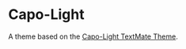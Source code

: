 # Capo-Light

A theme based on the [Capo-Light TextMate Theme](http://colorsublime.com/theme/Capo-Light).
